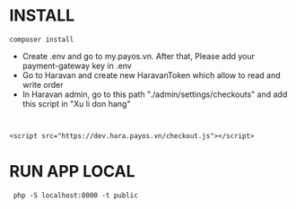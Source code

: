 # INSTALL
```
composer install
```
- Create .env and go to my.payos.vn. After that, Please add your payment-gateway key in .env
- Go to Haravan and create new HaravanToken which allow to read and write order
- In Haravan admin, go to this path "./admin/settings/checkouts" and add this script in "Xu li don hang"
```


<script src="https://dev.hara.payos.vn/checkout.js"></script>

``` 

# RUN APP LOCAL
```
 php -S localhost:8000 -t public
```
